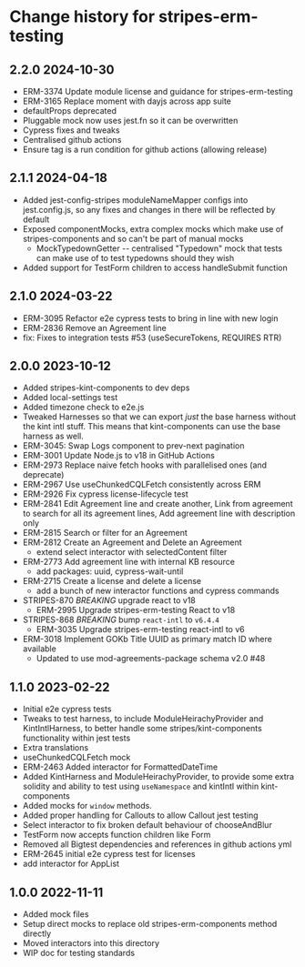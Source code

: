 # Change history for stripes-erm-testing

## 2.2.0 2024-10-30
  * ERM-3374 Update module license and guidance for stripes-erm-testing
  * ERM-3165 Replace moment with dayjs across app suite
  * defaultProps deprecated
  * Pluggable mock now uses jest.fn so it can be overwritten
  * Cypress fixes and tweaks
  * Centralised github actions
  * Ensure tag is a run condition for github actions (allowing release)

## 2.1.1 2024-04-18
  * Added jest-config-stripes moduleNameMapper configs into jest.config.js, so any fixes and changes in there will be reflected by default
  * Exposed componentMocks, extra complex mocks which make use of stripes-components and so can't be part of manual mocks
    * MockTypedownGetter -- centralised "Typedown" mock that tests can make use of to test typedowns should they wish
  * Added support for TestForm children to access handleSubmit function

## 2.1.0 2024-03-22
  * ERM-3095 Refactor e2e cypress tests to bring in line with new login
  * ERM-2836 Remove an Agreement line
  * fix: Fixes to integration tests #53 (useSecureTokens, REQUIRES RTR)

## 2.0.0 2023-10-12
  * Added stripes-kint-components to dev deps
  * Added local-settings test
  * Added timezone check to e2e.js
  * Tweaked Harnesses so that we can export *just* the base harness without the kint intl stuff. This means that kint-components can use the base harness as well.
  * ERM-3045: Swap Logs component to prev-next pagination
  * ERM-3001 Update Node.js to v18 in GitHub Actions
  * ERM-2973 Replace naive fetch hooks with parallelised ones (and deprecate)
  * ERM-2967 Use useChunkedCQLFetch consistently across ERM
  * ERM-2926 Fix cypress license-lifecycle test
  * ERM-2841 Edit Agreement line and create another, Link from agreement to search for all its agreement lines, Add agreement line with description only
  * ERM-2815 Search or filter for an Agreement
  * ERM-2812 Create an Agreement and Delete an Agreement
    * extend select interactor with selectedContent filter
  * ERM-2773 Add agreement line with internal KB resource
    * add packages: uuid, cypress-wait-until
  * ERM-2715 Create a license and delete a license
    * add a bunch of new interactor functions and cypress commands
  * STRIPES-870 *BREAKING* upgrade react to v18
    * ERM-2995 Upgrade stripes-erm-testing React to v18
  * STRIPES-868 *BREAKING* bump `react-intl` to `v6.4.4`
    * ERM-3035 Upgrade stripes-erm-testing react-intl to v6
  * ERM-3018 Implement GOKb Title UUID as primary match ID where available
    * Updated to use mod-agreements-package schema v2.0 #48

## 1.1.0 2023-02-22
  * Initial e2e cypress tests
  * Tweaks to test harness, to include ModuleHeirachyProvider and KintIntlHarness, to better handle some stripes/kint-components functionality within jest tests
  * Extra translations
  * useChunkedCQLFetch mock
  * ERM-2463 Added interactor for FormattedDateTime
  * Added KintHarness and ModuleHeirachyProvider, to provide some extra solidity and ability to test using `useNamespace` and kintIntl within kint-components
  * Added mocks for `window` methods.
  * Added proper handling for Callouts to allow Callout jest testing
  * Select interactor to fix broken default behaviour of chooseAndBlur
  * TestForm now accepts function children like Form
  * Removed all Bigtest dependencies and references in github actions yml
  * ERM-2645 initial e2e cypress test for licenses
  * add interactor for AppList

## 1.0.0 2022-11-11
  * Added mock files
  * Setup direct mocks to replace old stripes-erm-components method directly
  * Moved interactors into this directory
  * WIP doc for testing standards
